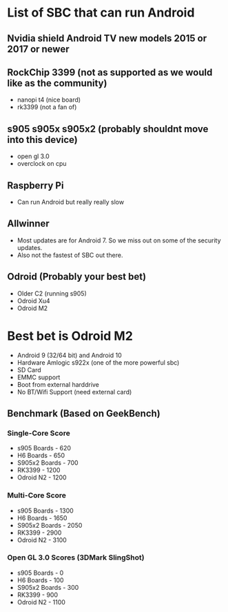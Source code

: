 # List of SBC that can run Android

## Nvidia shield Android TV new models 2015 or 2017 or newer

## RockChip 3399 (not as supported as we would like as the community)
- nanopi t4 (nice board)
- rk3399 (not a fan of)

## s905 s905x s905x2 (probably shouldnt move into this device)
- open gl 3.0 
- overclock on cpu
  
## Raspberry Pi
- Can run Android but really really slow

## Allwinner 
- Most updates are for Android 7. So we miss out on some of the security updates.
- Also not the fastest of SBC out there.
  
## Odroid (Probably your best bet)
- Older C2 (running s905)
- Odroid Xu4
- Odroid M2 

# Best bet is Odroid M2
- Android 9 (32/64 bit) and Android 10
- Hardware Amlogic s922x (one of the more powerful sbc)
- SD Card
- EMMC support 
- Boot from external harddrive
- No BT/Wifi Support (need external card)

## Benchmark (Based on GeekBench)
### Single-Core Score
- s905 Boards - 620
- H6 Boards - 650
- S905x2 Boards - 700
- RK3399 - 1200
- Odroid N2 - 1200

### Multi-Core Score
- s905 Boards - 1300
- H6 Boards - 1650
- S905x2 Boards - 2050
- RK3399 - 2900
- Odroid N2 - 3100

### Open GL 3.0 Scores (3DMark SlingShot)
- s905 Boards - 0
- H6 Boards - 100
- S905x2 Boards - 300
- RK3399 - 900
- Odroid N2 - 1100 


